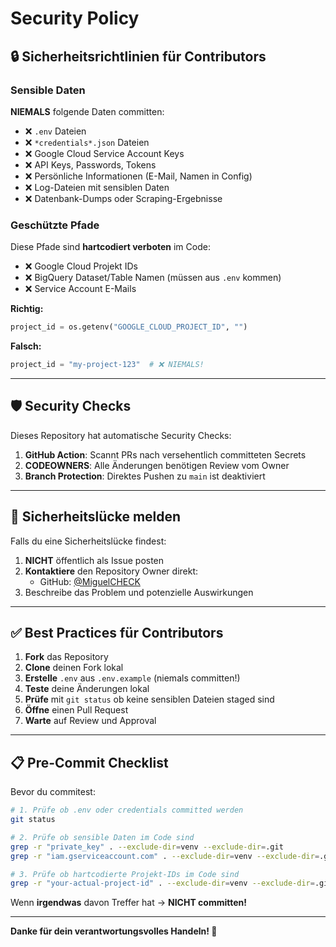# Security Policy

## 🔒 Sicherheitsrichtlinien für Contributors

### Sensible Daten

**NIEMALS** folgende Daten committen:

- ❌ `.env` Dateien
- ❌ `*credentials*.json` Dateien
- ❌ Google Cloud Service Account Keys
- ❌ API Keys, Passwords, Tokens
- ❌ Persönliche Informationen (E-Mail, Namen in Config)
- ❌ Log-Dateien mit sensiblen Daten
- ❌ Datenbank-Dumps oder Scraping-Ergebnisse

### Geschützte Pfade

Diese Pfade sind **hartcodiert verboten** im Code:
- ❌ Google Cloud Projekt IDs
- ❌ BigQuery Dataset/Table Namen (müssen aus `.env` kommen)
- ❌ Service Account E-Mails

**Richtig:**
```python
project_id = os.getenv("GOOGLE_CLOUD_PROJECT_ID", "")
```

**Falsch:**
```python
project_id = "my-project-123"  # ❌ NIEMALS!
```

---

## 🛡️ Security Checks

Dieses Repository hat automatische Security Checks:

1. **GitHub Action**: Scannt PRs nach versehentlich committeten Secrets
2. **CODEOWNERS**: Alle Änderungen benötigen Review vom Owner
3. **Branch Protection**: Direktes Pushen zu `main` ist deaktiviert

---

## 🚨 Sicherheitslücke melden

Falls du eine Sicherheitslücke findest:

1. **NICHT** öffentlich als Issue posten
2. **Kontaktiere** den Repository Owner direkt:
   - GitHub: [@MiguelCHECK](https://github.com/MiguelCHECK)
3. Beschreibe das Problem und potenzielle Auswirkungen

---

## ✅ Best Practices für Contributors

1. **Fork** das Repository
2. **Clone** deinen Fork lokal
3. **Erstelle** `.env` aus `.env.example` (niemals committen!)
4. **Teste** deine Änderungen lokal
5. **Prüfe** mit `git status` ob keine sensiblen Dateien staged sind
6. **Öffne** einen Pull Request
7. **Warte** auf Review und Approval

---

## 📋 Pre-Commit Checklist

Bevor du commitest:

```bash
# 1. Prüfe ob .env oder credentials committed werden
git status

# 2. Prüfe ob sensible Daten im Code sind
grep -r "private_key" . --exclude-dir=venv --exclude-dir=.git
grep -r "iam.gserviceaccount.com" . --exclude-dir=venv --exclude-dir=.git

# 3. Prüfe ob hartcodierte Projekt-IDs im Code sind
grep -r "your-actual-project-id" . --exclude-dir=venv --exclude-dir=.git
```

Wenn **irgendwas** davon Treffer hat → **NICHT committen!**

---

**Danke für dein verantwortungsvolles Handeln! 🙏**

